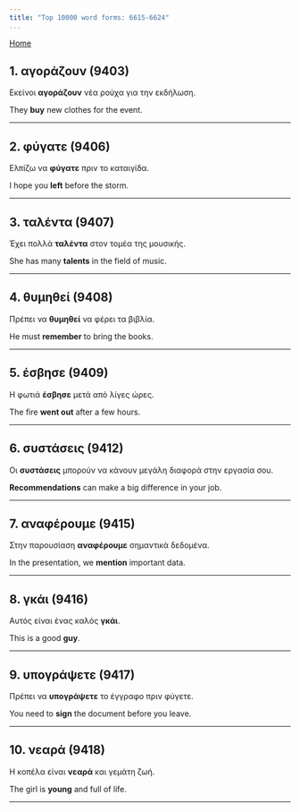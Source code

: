 ```yaml
---
title: "Top 10000 word forms: 6615-6624"
...
```


[Home](./) 

## 1. αγοράζουν (9403)

Εκείνοι **αγοράζουν** νέα ρούχα για την εκδήλωση.  

They **buy** new clothes for the event.

---

## 2. φύγατε (9406)

Ελπίζω να **φύγατε** πριν το καταιγίδα.  

I hope you **left** before the storm.

---

## 3. ταλέντα (9407)

Έχει πολλά **ταλέντα** στον τομέα της μουσικής.

She has many **talents** in the field of music.

---

## 4. θυμηθεί (9408)

Πρέπει να **θυμηθεί** να φέρει τα βιβλία.

He must **remember** to bring the books.

---

## 5. έσβησε (9409)

Η φωτιά **έσβησε** μετά από λίγες ώρες.

The fire **went out** after a few hours.

---

## 6. συστάσεις (9412)

Οι **συστάσεις** μπορούν να κάνουν μεγάλη διαφορά στην εργασία σου.  

**Recommendations** can make a big difference in your job.

---

## 7. αναφέρουμε (9415)

Στην παρουσίαση **αναφέρουμε** σημαντικά δεδομένα.

In the presentation, we **mention** important data.

---

## 8. γκάι (9416)

Αυτός είναι ένας καλός **γκάι**.

This is a good **guy**.

---

## 9. υπογράψετε (9417)

Πρέπει να **υπογράψετε** το έγγραφο πριν φύγετε.  

You need to **sign** the document before you leave.

---

## 10. νεαρά (9418)

Η κοπέλα είναι **νεαρά** και γεμάτη ζωή.  

The girl is **young** and full of life.

---


